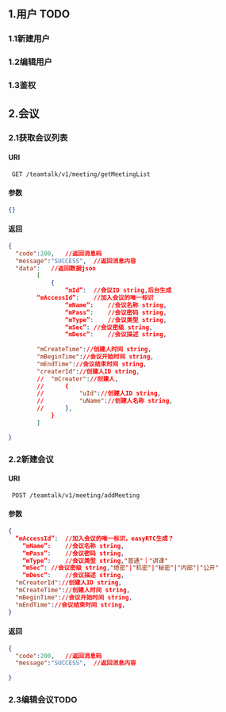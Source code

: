 ## 1.用户 TODO

### 1.1新建用户

### 1.2编辑用户

### 1.3鉴权



## 2.会议

### 2.1获取会议列表

#### 	URI

```URI GET 	/teamtalk/v1/meeting/getMeetingList
 GET /teamtalk/v1/meeting/getMeetingList
```

#### 	参数

```json
{}
```

#### 	返回

```json
{
  "code":200,	//返回消息码
  "message":"SUCCESS",	//返回消息内容
  "data":	//返回数据json
		[
			{
				“mId”:	//会议ID string,后台生成
        “mAccessId”:	//加入会议的唯一标识
				“mName”:	//会议名称 string,
				“mPass”:	//会议密码 string,
				“mType”:	//会议类型 string,
				“mSec”:	//会议密级 string,
				“mDesc”:	//会议描述 string,
      
        "mCreateTime"://创建人时间 string,
        "mBeginTime"://会议开始时间 string,
        "mEndTime"://会议结束时间 string,
        "createrId"://创建人ID string,
        //  "mCreater"://创建人,
      	//  	{
      	//  		"uId"://创建人ID string,
      	//  		"uName"://创建人名称 string,
      	//		},
			}
		]	

}
```



### 2.2新建会议

#### 	URI

```URI 
 POST /teamtalk/v1/meeting/addMeeting
```

#### 	参数

```json
{
  “mAccessId”:	//加入会议的唯一标识，easyRTC生成？
	“mName”:	//会议名称 string,
	“mPass”:	//会议密码 string,
	“mType”:	//会议类型 string,"普通"｜"讲课"
	“mSec”:	//会议密级 string,"绝密"|"机密"|"秘密"|"内部"|"公开"
	“mDesc”:	//会议描述 string,
  "mCreaterId"://创建人ID string,
  "mCreateTime"://创建人时间 string,
  "mBeginTime"://会议开始时间 string,
  "mEndTime"://会议结束时间 string,
}
```

#### 	返回

```json
{
  "code":200,	//返回消息码
  "message":"SUCCESS",	//返回消息内容
  
}
```

### 2.3编辑会议TODO

